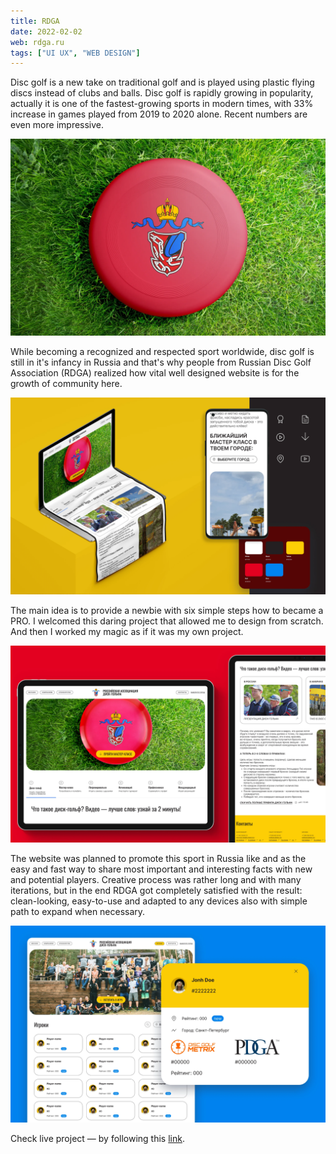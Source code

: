 ```yaml
---
title: RDGA
date: 2022-02-02
web: rdga.ru
tags: ["UI UX", "WEB DESIGN"]
---
```


Disc golf is a new take on traditional golf and is played using plastic flying discs instead of clubs and balls. Disc golf is rapidly growing in popularity, actually it is one of the fastest-growing sports in modern times, with 33% increase in games played from 2019 to 2020 alone. Recent numbers are even more impressive.

![1-rdga-desktop@2x](./1-rdga-desktop@2x.webp)

While becoming a recognized and respected sport worldwide, disc golf is still in it's infancy in Russia and that's why people from Russian Disc Golf Association (RDGA) realized how vital well designed website is for the growth of community here.

![2-rdga-desktop@2x](./2-rdga-desktop@2x.webp)

The main idea is to provide a newbie with six simple steps how to became a PRO.
I welcomed this daring project that allowed me to design from scratch. And then I worked my magic as if it was my own project.

![3-rdga-desktop@2x](./3-rdga-desktop@2x.webp)

The website was planned to promote this sport in Russia like and as the easy and fast way to share most important and interesting facts with new and potential players. Creative process was rather long and with many iterations, but in the end RDGA got completely satisfied with the result: clean-looking, easy-to-use and adapted to any devices also with simple path to expand when necessary.

![4-rdga-desktop@2x](./4-rdga-desktop@2x.webp)

Check live project  — by following this [link](https://rdga.ru/ "RDGA RUS").
